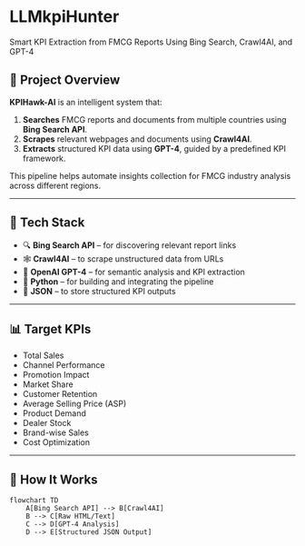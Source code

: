 # LLMkpiHunter 
 
Smart KPI Extraction from FMCG Reports Using Bing Search, Crawl4AI, and GPT-4

## 🚀 Project Overview
**KPIHawk-AI** is an intelligent system that:
1. **Searches** FMCG reports and documents from multiple countries using **Bing Search API**.
2. **Scrapes** relevant webpages and documents using **Crawl4AI**.
3. **Extracts** structured KPI data using **GPT-4**, guided by a predefined KPI framework.

This pipeline helps automate insights collection for FMCG industry analysis across different regions.

---

## 🧠 Tech Stack

- 🔍 **Bing Search API** – for discovering relevant report links  
- 🕸️ **Crawl4AI** – to scrape unstructured data from URLs  
- 🤖 **OpenAI GPT-4** – for semantic analysis and KPI extraction  
- 🐍 **Python** – for building and integrating the pipeline  
- 📁 **JSON** – to store structured KPI outputs  

---

## 📊 Target KPIs

- Total Sales  
- Channel Performance  
- Promotion Impact  
- Market Share  
- Customer Retention  
- Average Selling Price (ASP)  
- Product Demand  
- Dealer Stock  
- Brand-wise Sales  
- Cost Optimization

---

## 🧪 How It Works

```mermaid
flowchart TD
    A[Bing Search API] --> B[Crawl4AI]
    B --> C[Raw HTML/Text]
    C --> D[GPT-4 Analysis]
    D --> E[Structured JSON Output]
